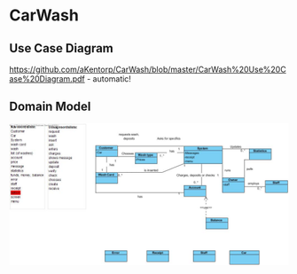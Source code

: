# CarWash

## Use Case Diagram
https://github.com/aKentorp/CarWash/blob/master/CarWash%20Use%20Case%20Diagram.pdf - automatic!

## Domain Model
![Alt Text](https://github.com/aKentorp/CarWash/blob/master/Domain%20model%20.jpg)


